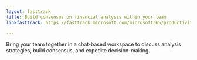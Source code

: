 ```yaml
---
layout: fasttrack
title: Build consensus on financial analysis within your team
linkfasttrack: https://fasttrack.microsoft.com/microsoft365/productivitylibrary/Build-consensus-on-financial-analysis-within-your-team 

---
```

Bring your team together in a chat-based workspace to discuss analysis strategies, build consensus, and expedite decision-making.
